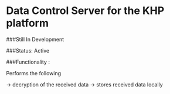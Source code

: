 # Data Control Server for the KHP platform #

###Still In Development 

###Status: Active

###Functionality :

Performs the following 

-> decryption of the received data
-> stores received data locally

